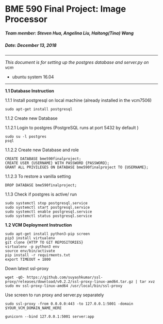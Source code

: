 # BME 590 Final Project: Image Processor 

##### Team member: Steven Hua, Angelina Liu, Haitong(Tina) Wang 
##### Date: December 13, 2018 

----
_This document is for setting up the postgres database and server.py on vcm_
* ubuntu system 16.04  
----

**1.1 Database Instruction**

  1.1.1 Install postgresql on local machine (already installed in the vcm7506)
    
    sudo apt-get install postgresql 
  
  1.1.2 Create new Database
    
  1.1.2.1 Login to postgres (PostgreSQL runs at port 5432 by default )
    
    sudo su -l postgres
    psql 
    
  1.1.2.2 Create new Database and role 
  
    CREATE DATABASE bme590finalproject;
    CREATE USER {USERNAME} WITH PASSWORD {PASSWORD};
    GRANT ALL PRIVILEGES ON DATABASE bme590finalproject TO {USERNAME};
  
  1.1.2.3 To restore a vanilla setting 
    
    DROP DATABASE bme590finalproject;
  
  1.1.3 Check if postgres is active/ run  
  
    sudo systemctl stop postgresql.service
    sudo systemctl start postgresql.service
    sudo systemctl enable postgresql.service
    sudo systemctl status postgresql.service

**1.2 VCM Deployment Instruction**  

    sudo apt-get install python3-pip screen
    pip3 install virtualenv
    git clone {HTTP TO GIT REPOSITORIES} 
    virtualenv -p python3 env 
    source env/bin/activate
    pip install -r requirments.txt
    export TIMEOUT = 1800
  
  Down latest ssl-proxy 
  
    wget -qO- https://github.com/suyashkumar/ssl-proxy/releases/download/v0.2.2/ssl-proxy-linux-amd64.tar.gz | tar xvz
    sudo mv ssl-proxy-linux-amd64 /usr/local/bin/ssl-proxy
    
  Use screen to run proxy and server.py separately 
  
    sudo ssl-proxy -from 0.0.0.0:443 -to 127.0.0.1:5001 -domain $YOUR_VCM_DOMAIN_NAME_HERE
  
    gunicorn --bind 127.0.0.1:5001 server:app


